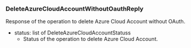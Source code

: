 ### DeleteAzureCloudAccountWithoutOauthReply
Response of the operation to delete Azure Cloud Account without OAuth.

- status: list of DeleteAzureCloudAccountStatuss
  - Status of the operation to delete Azure Cloud Account.
